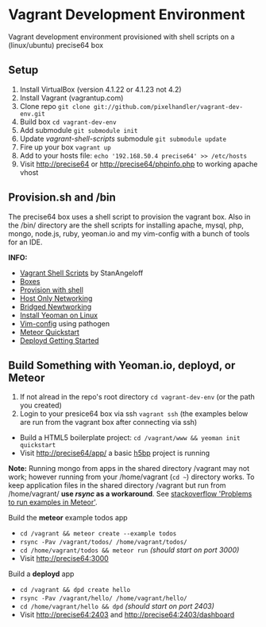Vagrant Development Environment
===============================

Vagrant development environment provisioned with shell scripts on a (linux/ubuntu) precise64 box

## Setup

1. Install VirtualBox (version 4.1.22 or 4.1.23 not 4.2)
2. Install Vagrant (vagrantup.com)
3. Clone repo `git clone git://github.com/pixelhandler/vagrant-dev-env.git`
4. Build box `cd vagrant-dev-env`
5. Add submodule `git submodule init`
6. Update *vagrant-shell-scripts* submodule `git submodule update`
7. Fire up your box `vagrant up`
8. Add to your hosts file: `echo '192.168.50.4 precise64' >> /etc/hosts`
9. Visit <http://precise64> or <http://precise64/phpinfo.php> to working apache vhost

## Provision.sh and /bin

The precise64 box uses a shell script to provision the vagrant box. Also in the /bin/ directory are the shell scripts for installing apache, mysql, php, mongo, node.js, ruby, yeoman.io and my vim-config with a bunch of tools for an IDE.

**INFO:**  
* [Vagrant Shell Scripts](https://github.com/StanAngeloff/vagrant-shell-scripts "scripts") by StanAngeloff  
* [Boxes](http://www.vagrantbox.es "boxes")  
* [Provision with shell](http://vagrantup.com/v1/docs/provisioners/shell.html "shell")  
* [Host Only Networking](http://vagrantup.com/v1/docs/host_only_networking.html "host")  
* [Bridged Newtworking](http://vagrantup.com/v1/docs/bridged_networking.html "bridged")  
* [Install Yeoman on Linux](https://github.com/yeoman/yeoman/issues/461 "yeoman on linux")  
* [Vim-config](https://github.com/pixelhandler/vim-config "Vim config") using pathogen
* [Meteor Quickstart](http://docs.meteor.com/#quickstart "meteor")
* [Deployd Getting Started](http://www.deployd.com/docs/index.md "deployd")

## Build Something with Yeoman.io, deployd, or Meteor

1. If not alread in the repo's root directory `cd vagrant-dev-env` (or the path you created)
2. Login to your presice64 box via ssh `vagrant ssh` (the examples below are run from the vagrant box after connecting via ssh)

* Build a HTML5 boilerplate project: `cd /vagrant/www && yeoman init quickstart`  
* Visit <http://precise64/app/> a basic [h5bp](http://html5boilerplate.com "h5bp") project is running  

**Note:** Running mongo from apps in the shared directory /vagrant may not work; however running from your /home/vagrant (`cd ~`) directory works. To keep application files in the shared directory /vagrant but run from /home/vagrant/ **use *rsync* as a workaround**. See [stackoverflow 'Problems to run examples in Meteor'](http://stackoverflow.com/questions/10103830/problems-to-run-examples-in-meteor).

Build the **meteor** example todos app  
* `cd /vagrant && meteor create --example todos`  
* `rsync -Pav /vagrant/todos/ /home/vagrant/todos/`  
* `cd /home/vagrant/todos && meteor run` *(should start on port 3000)*  
* Visit <http://precise64:3000>  

Build a **deployd** app  
* `cd /vagrant && dpd create hello`  
* `rsync -Pav /vagrant/hello/ /home/vagrant/hello/`  
* `cd /home/vagrant/hello && dpd` *(should start on port 2403)*  
* Visit <http://precise64:2403> and <http://precise64:2403/dashboard>  


